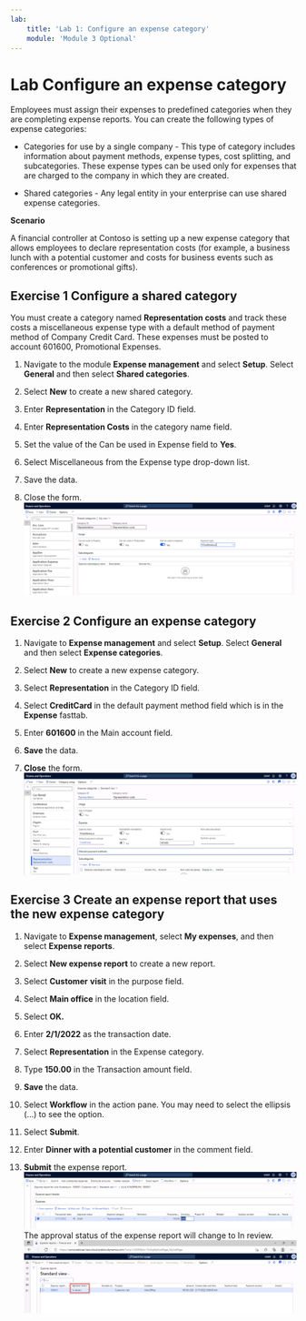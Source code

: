 ```yaml
---
lab:
    title: 'Lab 1: Configure an expense category'
    module: 'Module 3 Optional'
---
```


# Lab Configure an expense category 

Employees must assign their expenses to predefined categories when they are completing expense reports. You can create the following types of expense categories:

- Categories for use by a single company - This type of category includes information about payment methods, expense types, cost splitting, and subcategories. These expense types can be used only for expenses that are charged to the company in which they are created.

- Shared categories - Any legal entity in your enterprise can use shared expense categories.

 

**Scenario** 

 

A financial controller at Contoso is setting up a new expense category that allows employees to declare representation costs (for example, a business lunch with a potential customer and costs for business events such as conferences or promotional gifts).


## Exercise 1 Configure a shared category 

 

You must create a category named **Representation costs** and track these costs a miscellaneous expense type with a default method of payment method of Company Credit Card. These expenses must be posted to account 601600, Promotional Expenses.

 

 

1. Navigate to the module **Expense management** and select **Setup**. Select **General** and then select **Shared categories**.

2. Select **New** to create a new shared category.

3. Enter **Representation** in the Category ID field.

4. Enter **Representation Costs** in the category name field.

5. Set the value of the Can be used in Expense field to **Yes**.

6. Select Miscellaneous from the Expense type drop-down list.

7. Save the data.

8. Close the form. 
![](../images/Module_2_Activity_2_-_Create_and_use_an_expense_category_image1.png)


## Exercise 2 Configure an expense category

1. Navigate to **Expense management** and select **Setup**. Select **General** and then select **Expense categories**. 

2. Select **New** to create a new expense category.

3. Select **Representation** in the Category ID field.

4. Select **CreditCard** in the default payment method field which is in the **Expense** fasttab.

5. Enter **601600** in the Main account field. 

6. **Save** the data.

7. **Close** the form. 
![](../images/Module_2_Activity_2_-_Create_and_use_an_expense_category_image2.png)
 

## Exercise 3 Create an expense report that uses the new expense category

1. Navigate to **Expense management**, select **My expenses**, and then select **Expense reports**.

2. Select **New expense report** to create a new report.

3. Select **Customer** **visit** in the purpose field.

4. Select **Main office** in the location field. 

5. Select **OK.**

6. Enter **2/1/2022** as the transaction date.

7. Select **Representation** in the Expense category.

8. Type **150.00** in the Transaction amount field.

9. **Save** the data.

10. Select **Workflow** in the action pane. You may need to select the ellipsis (...) to see the option.

11. Select **Submit**.

12. Enter **Dinner with a potential customer** in the comment field.

13. **Submit** the expense report.
![](../images/Module_2_Activity_2_-_Create_and_use_an_expense_category_image3.png)
The approval status of the expense report will change to In review.
![](../images/Module_2_Activity_2_-_Create_and_use_an_expense_category_image4.png)
